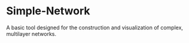 # Simple-Network
A basic tool designed for the construction and visualization of complex, multilayer networks.
